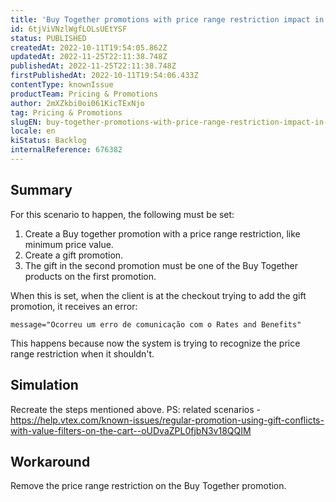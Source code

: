 ```yaml
---
title: 'Buy Together promotions with price range restriction impact in gift promotions'
id: 6tjViVNzlWgfLOLsUEtYSF
status: PUBLISHED
createdAt: 2022-10-11T19:54:05.862Z
updatedAt: 2022-11-25T22:11:38.748Z
publishedAt: 2022-11-25T22:11:38.748Z
firstPublishedAt: 2022-10-11T19:54:06.433Z
contentType: knownIssue
productTeam: Pricing & Promotions
author: 2mXZkbi0oi061KicTExNjo
tag: Pricing & Promotions
slugEN: buy-together-promotions-with-price-range-restriction-impact-in-gift-promotions
locale: en
kiStatus: Backlog
internalReference: 676382
---
```


## Summary



For this scenario to happen, the following must be set:

1. Create a Buy together promotion with a price range restriction, like minimum price value.
2. Create a gift promotion.
3. The gift in the second promotion must be one of the Buy Together products on the first promotion.

When this is set, when the client is at the checkout trying to add the gift promotion, it receives an error:

    message="Ocorreu um erro de comunicação com o Rates and Benefits"


This happens because now the system is trying to recognize the price range restriction when it shouldn't.



## Simulation


Recreate the steps mentioned above.
PS: related scenarios - https://help.vtex.com/known-issues/regular-promotion-using-gift-conflicts-with-value-filters-on-the-cart--oUDvaZPL0fjbN3v18QQIM



## Workaround


Remove the price range restriction on the Buy Together promotion.

